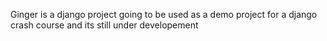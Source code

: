 Ginger is a django project going to be used as a demo project for a django crash course and its still under developement

